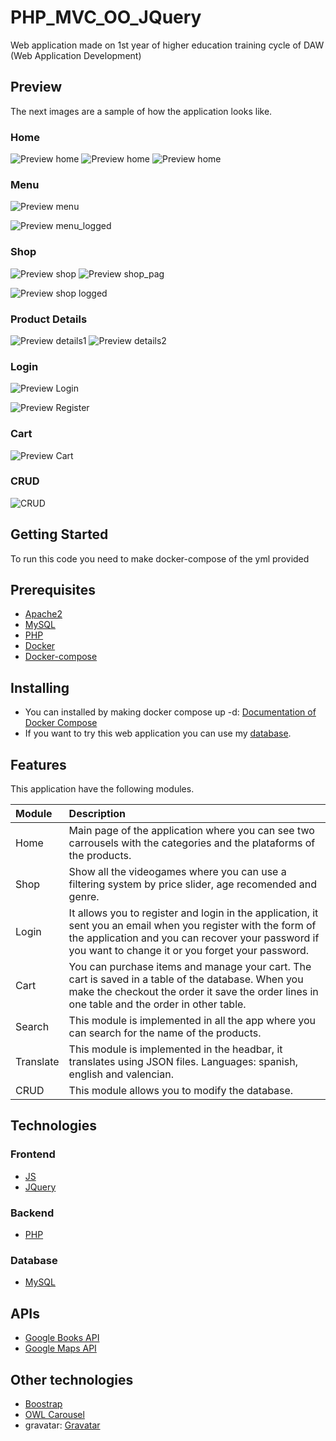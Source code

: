 # PHP_MVC_OO_JQuery
Web application made on 1st year of higher education training cycle of DAW (Web Application Development)

## Preview
The next images are a sample of how the application looks like.

### Home
![Preview home](https://user-images.githubusercontent.com/76181286/122332034-14423900-cf36-11eb-9d3f-a24ebdc66127.png)
![Preview home](https://user-images.githubusercontent.com/76181286/122331143-a47f7e80-cf34-11eb-89e1-5856f56b0fc8.png)
![Preview home](https://user-images.githubusercontent.com/76181286/122331291-ddb7ee80-cf34-11eb-9615-c0eb90e32ef3.png)

### Menu
![Preview menu](https://user-images.githubusercontent.com/76181286/132520497-601f5b6d-16c0-47cc-8982-3fea40c2d08f.png)

![Preview menu_logged](https://user-images.githubusercontent.com/76181286/132520491-793fdb65-b063-44e3-94e1-277c3233a671.png)

### Shop
![Preview shop](https://user-images.githubusercontent.com/76181286/132520424-7771a1c5-0071-4d00-94c6-d6edcb52a37a.png)
![Preview shop_pag](https://user-images.githubusercontent.com/76181286/132520345-093f6ab9-03cf-4354-a143-fe05d42cd054.png)

![Preview shop logged](https://user-images.githubusercontent.com/76181286/122331162-a8ab9c00-cf34-11eb-8923-66c46fb85507.png)

### Product Details
![Preview details1](https://user-images.githubusercontent.com/76181286/132520293-785946d1-3907-45b3-b1d6-7474273a395d.png)
![Preview details2](https://user-images.githubusercontent.com/76181286/132520233-2b46b868-39eb-497d-9be7-079a06009c45.png)

### Login
![Preview Login](https://user-images.githubusercontent.com/76181286/132520143-b2f2762e-1a6e-458a-ad94-4e02be2713c2.png)

![Preview Register](https://user-images.githubusercontent.com/76181286/132519952-ad57e6a9-6c50-4a26-b0dd-a31693ca11a3.png)

### Cart
![Preview Cart](https://user-images.githubusercontent.com/76181286/122331147-a5181500-cf34-11eb-8cc4-7cec6b3a2d15.png)

### CRUD
![CRUD](https://user-images.githubusercontent.com/76181286/132522609-90a8085c-0aaf-45c6-be4a-9bf0a1f38435.png)

## Getting Started
To run this code you need to make docker-compose of the yml provided

## Prerequisites
* [Apache2](https://httpd.apache.org/)
* [MySQL](https://www.mysql.com/)
* [PHP](https://www.php.net/)
* [Docker](https://www.docker.com/)
* [Docker-compose](https://docs.docker.com/compose/)

## Installing
* You can installed by making docker compose up -d: [Documentation of Docker Compose](https://docs.docker.com/compose/)
* If you want to try this web application you can use my [database](https://github.com/SantiSL5/ANGULARJS_FW_PHP_MVC_OO/blob/master/backend/BBDD/BBDD.sql).

## Features
This application have the following modules.

Module | Description
:--- | :---
Home | Main page of the application where you can see two carrousels with the categories and the plataforms of the products.
Shop | Show all the videogames where you can use a filtering system by price slider, age recomended and genre.
Login | It allows you to register and login in the application, it sent you an email when you register with the form of the application and you can recover your password if you want to change it or you forget your password.
Cart | You can purchase items and manage your cart. The cart is saved in a table of the database. When you make the checkout the order it save the order lines in one table and the order in other table.
Search | This module is implemented in all the app where you can search for the name of the products.
Translate | This module is implemented in the headbar, it translates using JSON files. Languages: spanish, english and valencian.
CRUD | This module allows you to modify the database.

## Technologies

### Frontend
* [JS](https://developer.mozilla.org/es/docs/Web/JavaScript)
* [JQuery](https://jquery.com/)
### Backend
* [PHP](https://www.php.net/)
### Database
* [MySQL](https://www.mysql.com/)

## APIs
* [Google Books API](https://developers.google.com/books)
* [Google Maps API](https://developers.google.com/maps/)

## Other technologies
* [Boostrap](https://getbootstrap.com/)
* [OWL Carousel](https://owlcarousel2.github.io/OwlCarousel2/)
* gravatar: [Gravatar](https://es.gravatar.com/)

